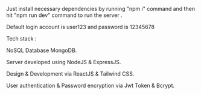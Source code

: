 Just install necessary dependencies by running "npm i" command and then hit "npm run dev" command to run the server .

Default login account is user123 and password is 12345678

Tech stack :

NoSQL Database MongoDB.

Server developed using NodeJS & ExpressJS.

Design & Development via ReactJS & Tailwind CSS.

User authentication & Password encryption via Jwt Token & Bcrypt.
